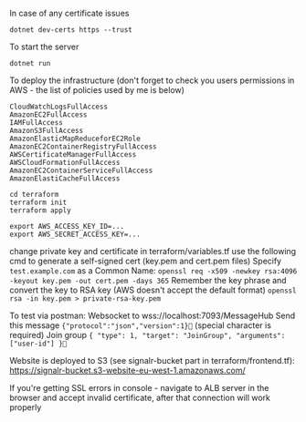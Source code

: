 In case of any certificate issues
```
dotnet dev-certs https --trust
```

To start the server
```
dotnet run
```

To deploy the infrastructure (don't forget to check you users permissions in AWS - the list of policies used by me is below)
```
CloudWatchLogsFullAccess
AmazonEC2FullAccess
IAMFullAccess
AmazonS3FullAccess
AmazonElasticMapReduceforEC2Role
AmazonEC2ContainerRegistryFullAccess
AWSCertificateManagerFullAccess
AWSCloudFormationFullAccess
AmazonEC2ContainerServiceFullAccess
AmazonElastiCacheFullAccess
```
```
cd terraform
terraform init
terraform apply
```

```
export AWS_ACCESS_KEY_ID=...
export AWS_SECRET_ACCESS_KEY=...
```

change private key and certificate in terraform/variables.tf
use the following cmd to generate a self-signed cert (key.pem and cert.pem files)
Specify `test.example.com` as a Common Name:
`openssl req -x509 -newkey rsa:4096 -keyout key.pem -out cert.pem -days 365`
Remember the key phrase and convert the key to RSA key (AWS doesn't accept the default format)
`openssl rsa -in key.pem > private-rsa-key.pem`

To test via postman:
Websocket to wss://localhost:7093/MessageHub
Send this message `{"protocol":"json","version":1}` (special character is required)
Join group `{ "type": 1, "target": "JoinGroup", "arguments": ["user-id"] }`

Website is deployed to S3 (see signalr-bucket part in terraform/frontend.tf): https://signalr-bucket.s3-website-eu-west-1.amazonaws.com/

If you're getting SSL errors in console - navigate to ALB server in the browser and accept invalid certificate, after that connection will work properly